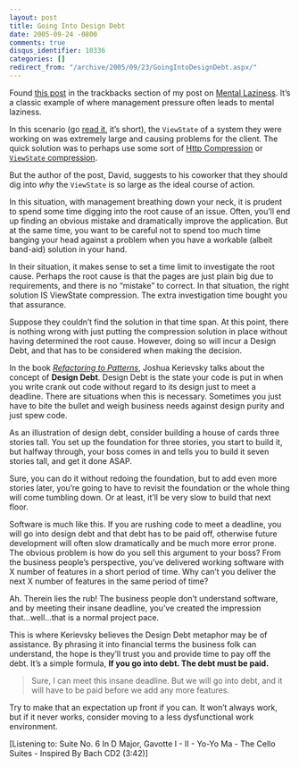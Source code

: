 ```yaml
---
layout: post
title: Going Into Design Debt
date: 2005-09-24 -0800
comments: true
disqus_identifier: 10336
categories: []
redirect_from: "/archive/2005/09/23/GoingIntoDesignDebt.aspx/"
---
```


Found [this
post](http://epudd.blogspot.com/2005/09/mentally-sweating.html) in the
trackbacks section of my post on [Mental
Laziness](https://haacked.com/archive/2005/09/18/10204.aspx). It’s a
classic example of where management pressure often leads to mental
laziness.

In this scenario (go [read
it](http://epudd.blogspot.com/2005/09/mentally-sweating.html), it’s
short), the `ViewState` of a system they were working on was extremely
large and causing problems for the client. The quick solution was to
perhaps use some sort of [Http
Compression](http://www.15seconds.com/issue/020314.htm) or [`ViewState`
compression](http://www.mostlylucid.co.uk/archive/2004/01/03/694.aspx).

But the author of the post, David, suggests to his coworker that they
should dig into *why* the `ViewState` is so large as the ideal course of
action.

In this situation, with management breathing down your neck, it is
prudent to spend some time digging into the root cause of an issue.
Often, you’ll end up finding an obvious mistake and dramatically improve
the application. But at the same time, you want to be careful not to
spend too much time banging your head against a problem when you have a
workable (albeit band-aid) solution in your hand.

In their situation, it makes sense to set a time limit to investigate
the root cause. Perhaps the root cause is that the pages are just plain
big due to requirements, and there is no “mistake” to correct. In that
situation, the right solution IS ViewState compression. The extra
investigation time bought you that assurance.

Suppose they couldn’t find the solution in that time span. At this
point, there is nothing wrong with just putting the compression solution
in place without having determined the root cause. However, doing so
will incur a Design Debt, and that has to be considered when making the
decision.

In the book *[Refactoring to
Patterns](http://www.amazon.com/exec/obidos/tg/detail/-/0321213351/103-9411210-6787060?v=glance)*,
Joshua Kerievsky talks about the concept of **Design Debt**. Design Debt
is the state your code is put in when you write crank out code without
regard to its design just to meet a deadline. There are situations when
this is necessary. Sometimes you just have to bite the bullet and weigh
business needs against design purity and just spew code.

As an illustration of design debt, consider building a house of cards
three stories tall. You set up the foundation for three stories, you
start to build it, but halfway through, your boss comes in and tells you
to build it seven stories tall, and get it done ASAP.

Sure, you can do it without redoing the foundation, but to add even more
stories later, you’re going to have to revisit the foundation or the
whole thing will come tumbling down. Or at least, it’ll be very slow to
build that next floor.

Software is much like this. If you are rushing code to meet a deadline,
you will go into design debt and that debt has to be paid off, otherwise
future development will often slow dramatically and be much more error
prone. The obvious problem is how do you sell this argument to your
boss? From the business people’s perspective, you’ve delivered working
software with X number of features in a short period of time. Why can’t
you deliver the next X number of features in the same period of time?

Ah. Therein lies the rub! The business people don’t understand software,
and by meeting their insane deadline, you’ve created the impression
that...well...that is a normal project pace.

This is where Kerievsky believes the Design Debt metaphor may be of
assistance. By phrasing it into financial terms the business folk can
understand, the hope is they’ll trust you and provide time to pay off
the debt. It’s a simple formula, **If you go into debt. The debt must be
paid.**

> Sure, I can meet this insane deadline. But we will go into debt, and
> it will have to be paid before we add any more features.

Try to make that an expectation up front if you can. It won’t always
work, but if it never works, consider moving to a less dysfunctional
work environment.

[Listening to: Suite No. 6 In D Major, Gavotte I - II - Yo-Yo Ma - The
Cello Suites - Inspired By Bach CD2 (3:42)]

